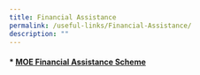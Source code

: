 ```yaml
---
title: Financial Assistance
permalink: /useful-links/Financial-Assistance/
description: ""
---
```

#### *   [MOE Financial Assistance Scheme](https://chijstjosephsconvent.moe.edu.sg/qql/slot/u160/2022/Useful%20Link%202022/Financial%20Assistance/MOE%20FAS%20Application%20Form%20Oct%202022.pdf)